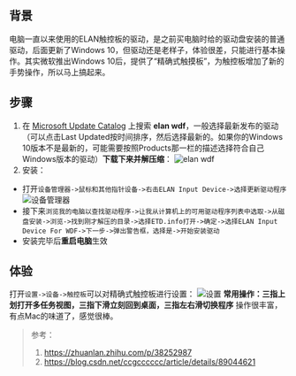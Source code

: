 ## 背景
电脑一直以来使用的ELAN触控板的驱动，是之前买电脑时给的驱动盘安装的普通驱动，后面更新了Windows 10，但驱动还是老样子，体验很差，只能进行基本操作。其实微软推出Windows 10后，提供了“精确式触摸板”，为触控板增加了新的手势操作，所以马上搞起来。

## 步骤
1. 在 [Microsoft Update Catalog](https://www.catalog.update.microsoft.com/Search.aspx) 上搜索 **elan wdf**，一般选择最新发布的驱动（可以点击Last Updated按时间排序，然后选择最新的。如果你的Windows 10版本不是最新的，可能需要按照Products那一栏的描述选择符合自己Windows版本的驱动）**下载下来并解压缩**：
![elan wdf](https://upload-images.jianshu.io/upload_images/6411513-2b519746b56e635e.png?imageMogr2/auto-orient/strip%7CimageView2/2/w/1240)
2. 安装：
* 打开```设备管理器->鼠标和其他指针设备->右击ELAN Input Device->选择更新驱动程序```
![设备管理器](https://upload-images.jianshu.io/upload_images/6411513-8ded3d34ff33975e.png?imageMogr2/auto-orient/strip%7CimageView2/2/w/1240)
* 接下来```浏览我的电脑以查找驱动程序->让我从计算机上的可用驱动程序列表中选取->从磁盘安装->浏览->找到刚才解压的目录->选择ETD.info打开->确定->选择ELAN Input Device For WDF->下一步->弹出警告框，选择是->开始安装驱动```
* 安装完毕后**重启电脑**生效

## 体验
打开```设置->设备->触控板```可以对精确式触控板进行设置：
![设置](https://upload-images.jianshu.io/upload_images/6411513-6a726356f124d4c5.png?imageMogr2/auto-orient/strip%7CimageView2/2/w/1240)
**常用操作：三指上划打开多任务视图，三指下滑立刻回到桌面，三指左右滑切换程序**
操作很丰富，有点Mac的味道了，感觉很棒。
> 参考：
> 1. https://zhuanlan.zhihu.com/p/38252987
> 2. https://blog.csdn.net/ccgcccccc/article/details/89044621
